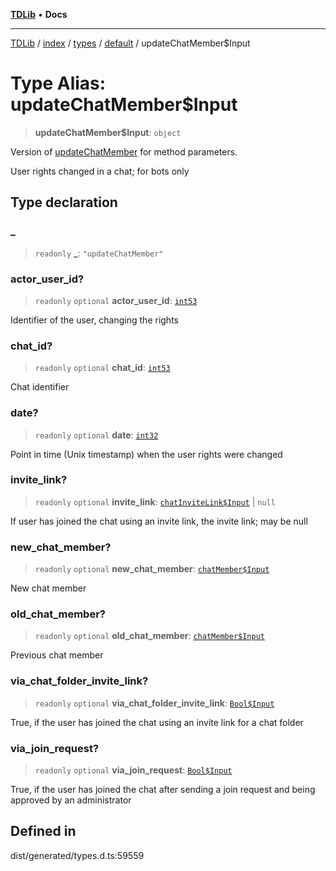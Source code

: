 [**TDLib**](../../../../../../README.md) • **Docs**

***

[TDLib](../../../../../../modules.md) / [index](../../../../../README.md) / [types](../../../README.md) / [default](../README.md) / updateChatMember$Input

# Type Alias: updateChatMember$Input

> **updateChatMember$Input**: `object`

Version of [updateChatMember](updateChatMember.md) for method parameters.

User rights changed in a chat; for bots only

## Type declaration

### \_

> `readonly` **\_**: `"updateChatMember"`

### actor\_user\_id?

> `readonly` `optional` **actor\_user\_id**: [`int53`](int53.md)

Identifier of the user, changing the rights

### chat\_id?

> `readonly` `optional` **chat\_id**: [`int53`](int53.md)

Chat identifier

### date?

> `readonly` `optional` **date**: [`int32`](int32.md)

Point in time (Unix timestamp) when the user rights were changed

### invite\_link?

> `readonly` `optional` **invite\_link**: [`chatInviteLink$Input`](chatInviteLink$Input.md) \| `null`

If user has joined the chat using an invite link, the invite link; may be null

### new\_chat\_member?

> `readonly` `optional` **new\_chat\_member**: [`chatMember$Input`](chatMember$Input.md)

New chat member

### old\_chat\_member?

> `readonly` `optional` **old\_chat\_member**: [`chatMember$Input`](chatMember$Input.md)

Previous chat member

### via\_chat\_folder\_invite\_link?

> `readonly` `optional` **via\_chat\_folder\_invite\_link**: [`Bool$Input`](Bool$Input.md)

True, if the user has joined the chat using an invite link for a chat folder

### via\_join\_request?

> `readonly` `optional` **via\_join\_request**: [`Bool$Input`](Bool$Input.md)

True, if the user has joined the chat after sending a join request and being approved by an administrator

## Defined in

dist/generated/types.d.ts:59559
